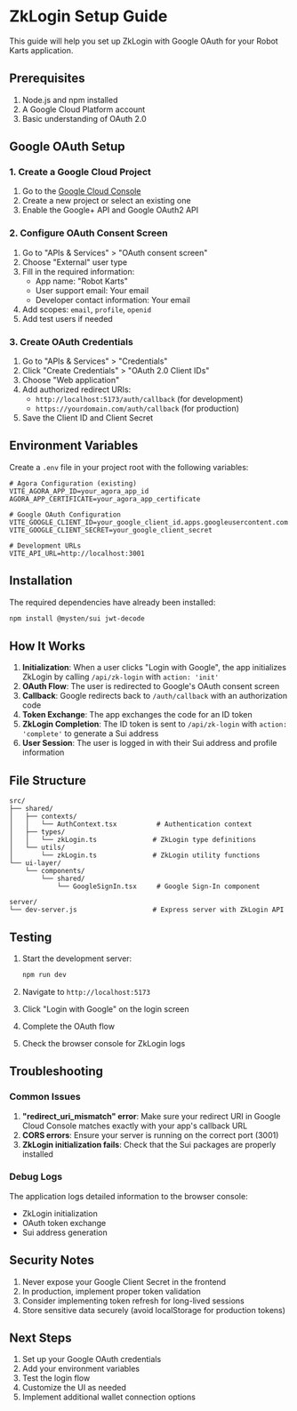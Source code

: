 # ZkLogin Setup Guide

This guide will help you set up ZkLogin with Google OAuth for your Robot Karts application.

## Prerequisites

1. Node.js and npm installed
2. A Google Cloud Platform account
3. Basic understanding of OAuth 2.0

## Google OAuth Setup

### 1. Create a Google Cloud Project

1. Go to the [Google Cloud Console](https://console.cloud.google.com/)
2. Create a new project or select an existing one
3. Enable the Google+ API and Google OAuth2 API

### 2. Configure OAuth Consent Screen

1. Go to "APIs & Services" > "OAuth consent screen"
2. Choose "External" user type
3. Fill in the required information:
   - App name: "Robot Karts"
   - User support email: Your email
   - Developer contact information: Your email
4. Add scopes: `email`, `profile`, `openid`
5. Add test users if needed

### 3. Create OAuth Credentials

1. Go to "APIs & Services" > "Credentials"
2. Click "Create Credentials" > "OAuth 2.0 Client IDs"
3. Choose "Web application"
4. Add authorized redirect URIs:
   - `http://localhost:5173/auth/callback` (for development)
   - `https://yourdomain.com/auth/callback` (for production)
5. Save the Client ID and Client Secret

## Environment Variables

Create a `.env` file in your project root with the following variables:

```env
# Agora Configuration (existing)
VITE_AGORA_APP_ID=your_agora_app_id
AGORA_APP_CERTIFICATE=your_agora_app_certificate

# Google OAuth Configuration
VITE_GOOGLE_CLIENT_ID=your_google_client_id.apps.googleusercontent.com
VITE_GOOGLE_CLIENT_SECRET=your_google_client_secret

# Development URLs
VITE_API_URL=http://localhost:3001
```

## Installation

The required dependencies have already been installed:

```bash
npm install @mysten/sui jwt-decode
```

## How It Works

1. **Initialization**: When a user clicks "Login with Google", the app initializes ZkLogin by calling `/api/zk-login` with `action: 'init'`
2. **OAuth Flow**: The user is redirected to Google's OAuth consent screen
3. **Callback**: Google redirects back to `/auth/callback` with an authorization code
4. **Token Exchange**: The app exchanges the code for an ID token
5. **ZkLogin Completion**: The ID token is sent to `/api/zk-login` with `action: 'complete'` to generate a Sui address
6. **User Session**: The user is logged in with their Sui address and profile information

## File Structure

```
src/
├── shared/
│   ├── contexts/
│   │   └── AuthContext.tsx          # Authentication context
│   ├── types/
│   │   └── zkLogin.ts              # ZkLogin type definitions
│   └── utils/
│       └── zkLogin.ts              # ZkLogin utility functions
└── ui-layer/
    └── components/
        └── shared/
            └── GoogleSignIn.tsx     # Google Sign-In component

server/
└── dev-server.js                   # Express server with ZkLogin API
```

## Testing

1. Start the development server:
   ```bash
   npm run dev
   ```

2. Navigate to `http://localhost:5173`
3. Click "Login with Google" on the login screen
4. Complete the OAuth flow
5. Check the browser console for ZkLogin logs

## Troubleshooting

### Common Issues

1. **"redirect_uri_mismatch" error**: Make sure your redirect URI in Google Cloud Console matches exactly with your app's callback URL
2. **CORS errors**: Ensure your server is running on the correct port (3001)
3. **ZkLogin initialization fails**: Check that the Sui packages are properly installed

### Debug Logs

The application logs detailed information to the browser console:
- ZkLogin initialization
- OAuth token exchange
- Sui address generation

## Security Notes

1. Never expose your Google Client Secret in the frontend
2. In production, implement proper token validation
3. Consider implementing token refresh for long-lived sessions
4. Store sensitive data securely (avoid localStorage for production tokens)

## Next Steps

1. Set up your Google OAuth credentials
2. Add your environment variables
3. Test the login flow
4. Customize the UI as needed
5. Implement additional wallet connection options 